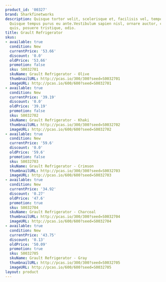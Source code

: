 ```yaml
---
product_id: '00327'
brand: Sharkfinetworks
description: Quisque tortor velit, scelerisque et, facilisis vel, tempor sed, urna.
  Quisque tempus purus eu ante.Vestibulum sapien nisl, ornare auctor, consectetuer
  quis, posuere tristique, odio.
title: Grault Refrigerator
skus:
- available: true
  condition: New
  currentPrice: '53.66'
  discount: '0.0'
  oldPrice: '53.66'
  promotion: false
  sku: S0032701
  skuName: Grault Refrigerator - Olive
  thumbnailURL: http://pcas.io/300/300?seed=S0032701
  imageURL: http://pcas.io/600/600?seed=S0032701
- available: true
  condition: New
  currentPrice: '39.19'
  discount: '0.0'
  oldPrice: '39.19'
  promotion: false
  sku: S0032702
  skuName: Grault Refrigerator - Khaki
  thumbnailURL: http://pcas.io/300/300?seed=S0032702
  imageURL: http://pcas.io/600/600?seed=S0032702
- available: true
  condition: New
  currentPrice: '59.6'
  discount: '0.0'
  oldPrice: '59.6'
  promotion: false
  sku: S0032703
  skuName: Grault Refrigerator - Crimson
  thumbnailURL: http://pcas.io/300/300?seed=S0032703
  imageURL: http://pcas.io/600/600?seed=S0032703
- available: true
  condition: New
  currentPrice: '34.92'
  discount: '0.27'
  oldPrice: '47.6'
  promotion: true
  sku: S0032704
  skuName: Grault Refrigerator - Charcoal
  thumbnailURL: http://pcas.io/300/300?seed=S0032704
  imageURL: http://pcas.io/600/600?seed=S0032704
- available: true
  condition: New
  currentPrice: '43.75'
  discount: '0.13'
  oldPrice: '50.09'
  promotion: true
  sku: S0032705
  skuName: Grault Refrigerator - Gray
  thumbnailURL: http://pcas.io/300/300?seed=S0032705
  imageURL: http://pcas.io/600/600?seed=S0032705
layout: product
---
```

